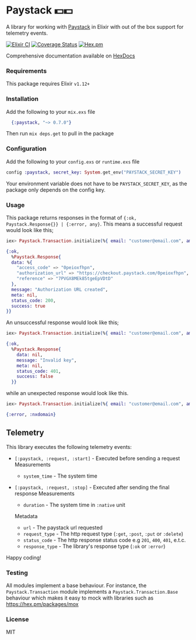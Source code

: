 # Paystack :dollar::dollar:

A library for working with [Paystack](https://paystack.com/) in Elixir with out of the box support for telemetry events.

[![Elixir CI](https://github.com/therealsmat/paystack/actions/workflows/elixir.yml/badge.svg?branch=master)](https://github.com/therealsmat/paystack/actions/workflows/elixir.yml) [![Coverage Status](https://coveralls.io/repos/github/therealsmat/paystack/badge.svg?branch=master)](https://coveralls.io/github/therealsmat/paystack?branch=master) [![Hex.pm](https://img.shields.io/hexpm/v/paystack.svg?maxAge=2592000)](https://hex.pm/packages/paystack)

Comprehensive documentation available on [HexDocs](https://hex.pm/packages/paystack)

### Requirements
This package requires Elixir `v1.12+`

### Installation
Add the following to your `mix.exs` file
```elixir
  {:paystack, "~> 0.7.0"}
```
Then run `mix deps.get` to pull in the package

### Configuration
Add the following to your `config.exs` or `runtime.exs` file
```elixir
config :paystack, secret_key: System.get_env("PAYSTACK_SECRET_KEY")
```
Your environment variable does not have to be `PAYSTACK_SECRET_KEY`, as the package only depends on the config key.

  ### Usage
  This package returns responses in the format of `{:ok, Paystack.Response{}} | {:error, any}`. This means a successful request would look like this;
  ```elixir
  iex> Paystack.Transaction.initialize(%{ email: "customer@email.com", amount: "20000" })
  
  {:ok,
    %Paystack.Response{
    data: %{
      "access_code" => "0peioxfhpn",
      "authorization_url" => "https://checkout.paystack.com/0peioxfhpn",
      "reference" => "7PVGX8MEk85tgeEpVDtD"
    },
    message: "Authorization URL created",
    meta: nil,
    status_code: 200,
    success: true
  }}
  ```

  An unsuccessful response would look like this;
  ```elixir
  iex> Paystack.Transaction.initialize(%{ email: "customer@email.com", amount: "20000" })
  
  {:ok,
    %Paystack.Response{
      data: nil,
      message: "Invalid key",
      meta: nil,
      status_code: 401,
      success: false
    }}
  ```

  while an unexpected response would look like this.
  ```elixir
  iex> Paystack.Transaction.initialize(%{ email: "customer@email.com", amount: "20000" })
  
  {:error, :nxdomain}
  ```

  ## Telemetry
  This library executes the following telemetry events:
  * `[:paystack, :request, :start]` - Executed before sending a request
    Measurements
      * `system_time` - The system time

  * `[:paystack, :request, :stop]` - Executed after sending the final response
    Measurements
    * `duration` - The system time in `:native` unit
  
    Metadata
    * `url` - The paystack url requested
    * `request_type` - The http request type (`:get`, `:post`, `:put` or `:delete`)
    * `status_code` - The http response status code e.g `201`, `400`, `401`, e.t.c.
    * `response_type` - The library's response type (`:ok` or `:error`)
  
  Happy coding!

### Testing
All modules implement a base behaviour. For instance, the `Paystack.Transaction` module implements a `Paystack.Transaction.Base` behaviour which makes it easy to mock with libraries such as https://hex.pm/packages/mox

### License
MIT
